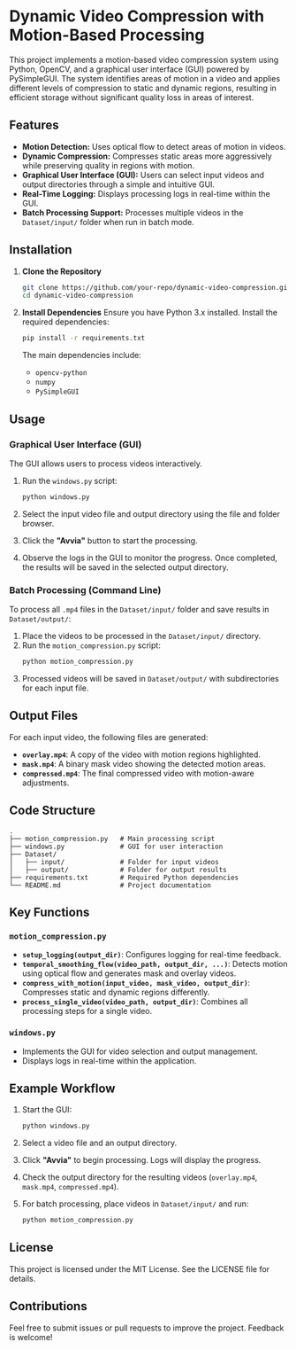 # Dynamic Video Compression with Motion-Based Processing

This project implements a motion-based video compression system using Python, OpenCV, and a graphical user interface (GUI) powered by PySimpleGUI. The system identifies areas of motion in a video and applies different levels of compression to static and dynamic regions, resulting in efficient storage without significant quality loss in areas of interest.

## Features
- **Motion Detection:** Uses optical flow to detect areas of motion in videos.
- **Dynamic Compression:** Compresses static areas more aggressively while preserving quality in regions with motion.
- **Graphical User Interface (GUI):** Users can select input videos and output directories through a simple and intuitive GUI.
- **Real-Time Logging:** Displays processing logs in real-time within the GUI.
- **Batch Processing Support:** Processes multiple videos in the `Dataset/input/` folder when run in batch mode.

## Installation

1. **Clone the Repository**
   ```bash
   git clone https://github.com/your-repo/dynamic-video-compression.git
   cd dynamic-video-compression
   ```

2. **Install Dependencies**
   Ensure you have Python 3.x installed. Install the required dependencies:
   ```bash
   pip install -r requirements.txt
   ```

   The main dependencies include:
   - `opencv-python`
   - `numpy`
   - `PySimpleGUI`

## Usage

### Graphical User Interface (GUI)
The GUI allows users to process videos interactively.

1. Run the `windows.py` script:
   ```bash
   python windows.py
   ```

2. Select the input video file and output directory using the file and folder browser.

3. Click the **"Avvia"** button to start the processing.

4. Observe the logs in the GUI to monitor the progress. Once completed, the results will be saved in the selected output directory.

### Batch Processing (Command Line)
To process all `.mp4` files in the `Dataset/input/` folder and save results in `Dataset/output/`:

1. Place the videos to be processed in the `Dataset/input/` directory.
2. Run the `motion_compression.py` script:
   ```bash
   python motion_compression.py
   ```
3. Processed videos will be saved in `Dataset/output/` with subdirectories for each input file.

## Output Files
For each input video, the following files are generated:
- **`overlay.mp4`**: A copy of the video with motion regions highlighted.
- **`mask.mp4`**: A binary mask video showing the detected motion areas.
- **`compressed.mp4`**: The final compressed video with motion-aware adjustments.

## Code Structure

```
.
├── motion_compression.py   # Main processing script
├── windows.py              # GUI for user interaction
├── Dataset/
│   ├── input/              # Folder for input videos
│   ├── output/             # Folder for output results
├── requirements.txt        # Required Python dependencies
└── README.md               # Project documentation
```

## Key Functions

### `motion_compression.py`
- **`setup_logging(output_dir)`**: Configures logging for real-time feedback.
- **`temporal_smoothing_flow(video_path, output_dir, ...)`**: Detects motion using optical flow and generates mask and overlay videos.
- **`compress_with_motion(input_video, mask_video, output_dir)`**: Compresses static and dynamic regions differently.
- **`process_single_video(video_path, output_dir)`**: Combines all processing steps for a single video.

### `windows.py`
- Implements the GUI for video selection and output management.
- Displays logs in real-time within the application.

## Example Workflow

1. Start the GUI:
   ```bash
   python windows.py
   ```

2. Select a video file and an output directory.

3. Click **"Avvia"** to begin processing. Logs will display the progress.

4. Check the output directory for the resulting videos (`overlay.mp4`, `mask.mp4`, `compressed.mp4`).

5. For batch processing, place videos in `Dataset/input/` and run:
   ```bash
   python motion_compression.py
   ```

## License
This project is licensed under the MIT License. See the LICENSE file for details.

## Contributions
Feel free to submit issues or pull requests to improve the project. Feedback is welcome!
